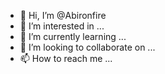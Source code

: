 - 👋 Hi, I’m @Abironfire
- 👀 I’m interested in ...
- 🌱 I’m currently learning ...
- 💞️ I’m looking to collaborate on ...
- 📫 How to reach me ...

<!---
Abironfire/Abironfire is a ✨ special ✨ repository because its `README.md` (this file) appears on your GitHub profile.
You can click the Preview link to take a look at your changes.
--->
